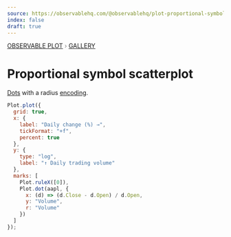 ```yaml
---
source: https://observablehq.com/@observablehq/plot-proportional-symbol-scatterplot
index: false
draft: true
---
```


<div style="color: grey; font: 13px/25.5px var(--sans-serif); text-transform: uppercase;"><h1 style="display: none;">Plot: Proportional symbol scatterplot</h1><a href="/plot">Observable Plot</a> › <a href="/@observablehq/plot-gallery">Gallery</a></div>

# Proportional symbol scatterplot

[Dots](https://observablehq.com/plot/marks/dot) with a radius [encoding](https://observablehq.com/plot/features/scales).

```js echo
Plot.plot({
  grid: true,
  x: {
    label: "Daily change (%) →",
    tickFormat: "+f",
    percent: true
  },
  y: {
    type: "log",
    label: "↑ Daily trading volume"
  },
  marks: [
    Plot.ruleX([0]),
    Plot.dot(aapl, {
      x: (d) => (d.Close - d.Open) / d.Open,
      y: "Volume",
      r: "Volume"
    })
  ]
});
```
